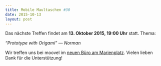```yaml
---
title: Mobile Maultaschen #30
date: 2015-10-13
layout: post
---
```

Das nächste Treffen findet am **13. Oktober 2015, 19:00 Uhr** statt. Thema:

*“Prototype with Origami” — Norman*

Wir treffen uns bei moovel im [neuen Büro am Marienplatz](https://www.google.de/maps/place/moovel+GmbH/@48.7644413,9.1699898,17z/data=!4m6!1m3!3m2!1s0x0:0x34ad6a2099430e99!2smoovel+GmbH!3m1!1s0x0:0x34ad6a2099430e99).
 Vielen lieben Dank für die Unterstützung!

